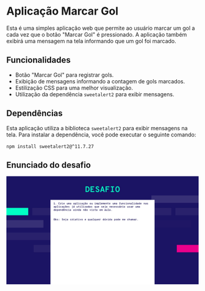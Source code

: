 # Aplicação Marcar Gol

Esta é uma simples aplicação web que permite ao usuário marcar um gol a cada vez que o botão "Marcar Gol" é pressionado. A aplicação também exibirá uma mensagem na tela informando que um gol foi marcado.

## Funcionalidades

- Botão "Marcar Gol" para registrar gols.
- Exibição de mensagens informando a contagem de gols marcados.
- Estilização CSS para uma melhor visualização.
- Utilização da dependência `sweetalert2` para exibir mensagens.

## Dependências

Esta aplicação utiliza a biblioteca `sweetalert2` para exibir mensagens na tela. Para instalar a dependência, você pode executar o seguinte comando:

```
npm install sweetalert2@^11.7.27
```

## Enunciado do desafio
![Imagem enunciado](images/Desafio_Aula4.jpg)
